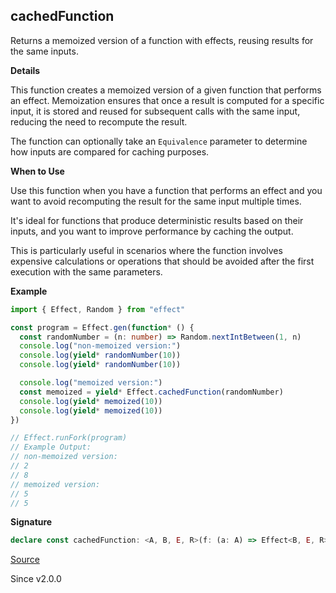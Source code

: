 ## cachedFunction

Returns a memoized version of a function with effects, reusing results for
the same inputs.

**Details**

This function creates a memoized version of a given function that performs an
effect. Memoization ensures that once a result is computed for a specific
input, it is stored and reused for subsequent calls with the same input,
reducing the need to recompute the result.

The function can optionally take an `Equivalence` parameter to
determine how inputs are compared for caching purposes.

**When to Use**

Use this function when you have a function that performs an effect and you
want to avoid recomputing the result for the same input multiple times.

It's ideal for functions that produce deterministic results based on their
inputs, and you want to improve performance by caching the output.

This is particularly useful in scenarios where the function involves
expensive calculations or operations that should be avoided after the first
execution with the same parameters.

**Example**

```ts
import { Effect, Random } from "effect"

const program = Effect.gen(function* () {
  const randomNumber = (n: number) => Random.nextIntBetween(1, n)
  console.log("non-memoized version:")
  console.log(yield* randomNumber(10))
  console.log(yield* randomNumber(10))

  console.log("memoized version:")
  const memoized = yield* Effect.cachedFunction(randomNumber)
  console.log(yield* memoized(10))
  console.log(yield* memoized(10))
})

// Effect.runFork(program)
// Example Output:
// non-memoized version:
// 2
// 8
// memoized version:
// 5
// 5
```

**Signature**

```ts
declare const cachedFunction: <A, B, E, R>(f: (a: A) => Effect<B, E, R>, eq?: Equivalence<A>) => Effect<(a: A) => Effect<B, E, R>>
```

[Source](https://github.com/Effect-TS/effect/tree/main/packages/effect/src/Effect.ts#L535)

Since v2.0.0